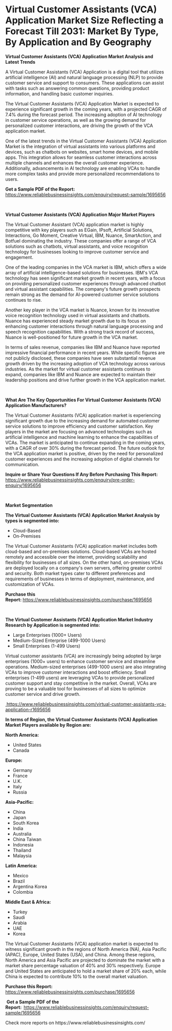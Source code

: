 <p><h1>Virtual Customer Assistants (VCA) Application Market Size Reflecting a Forecast Till 2031: Market By Type, By Application and By Geography</h1></p><p><strong>Virtual Customer Assistants (VCA) Application Market Analysis and Latest Trends</strong></p>
<p><p>A Virtual Customer Assistants (VCA) Application is a digital tool that utilizes artificial intelligence (AI) and natural language processing (NLP) to provide customer service and support to consumers. These applications can assist with tasks such as answering common questions, providing product information, and handling basic customer inquiries.</p><p>The Virtual Customer Assistants (VCA) Application Market is expected to experience significant growth in the coming years, with a projected CAGR of 7.4% during the forecast period. The increasing adoption of AI technology in customer service operations, as well as the growing demand for personalized customer interactions, are driving the growth of the VCA application market.</p><p>One of the latest trends in the Virtual Customer Assistants (VCA) Application Market is the integration of virtual assistants into various platforms and devices, such as chatbots on websites, smart home devices, and mobile apps. This integration allows for seamless customer interactions across multiple channels and enhances the overall customer experience. Additionally, advancements in AI technology are enabling VCAs to handle more complex tasks and provide more personalized recommendations to users.</p></p>
<p><strong>Get a Sample PDF of the Report:&nbsp;</strong> <a href="https://www.reliablebusinessinsights.com/enquiry/request-sample/1695656">https://www.reliablebusinessinsights.com/enquiry/request-sample/1695656</a></p>
<p>&nbsp;</p>
<p><strong>Virtual Customer Assistants (VCA) Application Major Market Players</strong></p>
<p><p>The Virtual Customer Assistant (VCA) application market is highly competitive with key players such as EGain, IPsoft, Artificial Solutions, Interactions, Go Moment, Creative Virtual, IBM, Nuance, SmartAction, and Botfuel dominating the industry. These companies offer a range of VCA solutions such as chatbots, virtual assistants, and voice recognition technology for businesses looking to improve customer service and engagement.</p><p>One of the leading companies in the VCA market is IBM, which offers a wide array of artificial intelligence-based solutions for businesses. IBM's VCA technology has seen significant market growth in recent years, with a focus on providing personalized customer experiences through advanced chatbot and virtual assistant capabilities. The company's future growth prospects remain strong as the demand for AI-powered customer service solutions continues to rise.</p><p>Another key player in the VCA market is Nuance, known for its innovative voice recognition technology used in virtual assistants and chatbots. Nuance has experienced steady market growth due to its focus on enhancing customer interactions through natural language processing and speech recognition capabilities. With a strong track record of success, Nuance is well-positioned for future growth in the VCA market.</p><p>In terms of sales revenue, companies like IBM and Nuance have reported impressive financial performance in recent years. While specific figures are not publicly disclosed, these companies have seen substantial revenue growth driven by the increasing adoption of VCA technology across various industries. As the market for virtual customer assistants continues to expand, companies like IBM and Nuance are expected to maintain their leadership positions and drive further growth in the VCA application market.</p></p>
<p>&nbsp;</p>
<p><strong>What Are The Key Opportunities For Virtual Customer Assistants (VCA) Application Manufacturers?</strong></p>
<p><p>The Virtual Customer Assistants (VCA) application market is experiencing significant growth due to the increasing demand for automated customer service solutions to improve efficiency and customer satisfaction. Key players in the market are focusing on advanced technologies such as artificial intelligence and machine learning to enhance the capabilities of VCAs. The market is anticipated to continue expanding in the coming years, with a CAGR of over 30% during the forecast period. The future outlook for the VCA application market is positive, driven by the need for personalized customer experiences and the increasing adoption of digital channels for communication.</p></p>
<p><strong>Inquire or Share Your Questions If Any Before Purchasing This Report:</strong> <a href="https://www.reliablebusinessinsights.com/enquiry/pre-order-enquiry/1695656">https://www.reliablebusinessinsights.com/enquiry/pre-order-enquiry/1695656</a></p>
<p>&nbsp;</p>
<p><strong>Market Segmentation</strong></p>
<p><strong>The Virtual Customer Assistants (VCA) Application Market Analysis by types is segmented into:</strong></p>
<p><ul><li>Cloud-Based</li><li>On-Premises</li></ul></p>
<p><p>The Virtual Customer Assistants (VCA) application market includes both cloud-based and on-premises solutions. Cloud-based VCAs are hosted remotely and accessible over the internet, providing scalability and flexibility for businesses of all sizes. On the other hand, on-premises VCAs are deployed locally on a company's own servers, offering greater control and security. Both market types cater to different preferences and requirements of businesses in terms of deployment, maintenance, and customization of VCAs.</p></p>
<p><strong>Purchase this Report:&nbsp;</strong><a href="https://www.reliablebusinessinsights.com/purchase/1695656">https://www.reliablebusinessinsights.com/purchase/1695656</a></p>
<p>&nbsp;</p>
<p><strong>The Virtual Customer Assistants (VCA) Application Market Industry Research by Application is segmented into:</strong></p>
<p><ul><li>Large Enterprises (1000+ Users)</li><li>Medium-Sized Enterprise (499-1000 Users)</li><li>Small Enterprises (1-499 Users)</li></ul></p>
<p><p>Virtual customer assistants (VCA) are increasingly being adopted by large enterprises (1000+ users) to enhance customer service and streamline operations. Medium-sized enterprises (499-1000 users) are also integrating VCAs to improve customer interactions and boost efficiency. Small enterprises (1-499 users) are leveraging VCAs to provide personalized customer support and stay competitive in the market. Overall, VCAs are proving to be a valuable tool for businesses of all sizes to optimize customer service and drive growth.</p></p>
<p><a href="https://www.reliablebusinessinsights.com/virtual-customer-assistants-vca-application-r1695656">&nbsp;https://www.reliablebusinessinsights.com/virtual-customer-assistants-vca-application-r1695656</a></p>
<p><strong>In terms of Region, the Virtual Customer Assistants (VCA) Application Market Players available by Region are:</strong></p>
<p>
    <p> <strong> North America: </strong>
        <ul>
            <li>United States</li>
            <li>Canada</li>
        </ul>
        </p> 
    <p> <strong> Europe: </strong>
        <ul>
            <li>Germany</li>
            <li>France</li>
            <li>U.K.</li>
            <li>Italy</li>
            <li>Russia</li>
        </ul>
        </p> 
    <p> <strong> Asia-Pacific: </strong>
        <ul>
            <li>China</li>
            <li>Japan</li>
            <li>South Korea</li>
            <li>India</li>
            <li>Australia</li>
            <li>China Taiwan</li>
            <li>Indonesia</li>
            <li>Thailand</li>
            <li>Malaysia</li>
        </ul>
        </p> 
    <p> <strong> Latin America: </strong>
        <ul>
            <li>Mexico</li>
            <li>Brazil</li>
            <li>Argentina Korea</li>
            <li>Colombia</li>
        </ul>
        </p> 
    <p> <strong> Middle East & Africa: </strong>
        <ul>
            <li>Turkey</li>
            <li>Saudi</li>
            <li>Arabia</li>
            <li>UAE</li>
            <li>Korea</li>
        </ul>
    </p>
    </p>
<p><p>The Virtual Customer Assistants (VCA) application market is expected to witness significant growth in the regions of North America (NA), Asia Pacific (APAC), Europe, United States (USA), and China. Among these regions, North America and Asia Pacific are projected to dominate the market with a market share percentage valuation of 40% and 30% respectively. Europe and United States are anticipated to hold a market share of 20% each, while China is expected to contribute 10% to the overall market valuation.</p></p>
<p><strong>Purchase this Report: </strong><a href="https://www.reliablebusinessinsights.com/purchase/1695656">https://www.reliablebusinessinsights.com/purchase/1695656</a></p>
<p>&nbsp;<strong>Get a Sample PDF of the Report:&nbsp;&nbsp;</strong><a href="https://www.reliablebusinessinsights.com/enquiry/request-sample/1695656">https://www.reliablebusinessinsights.com/enquiry/request-sample/1695656</a></p>
<p><strong></strong></p>
<p>Check more reports on https://www.reliablebusinessinsights.com/</p>